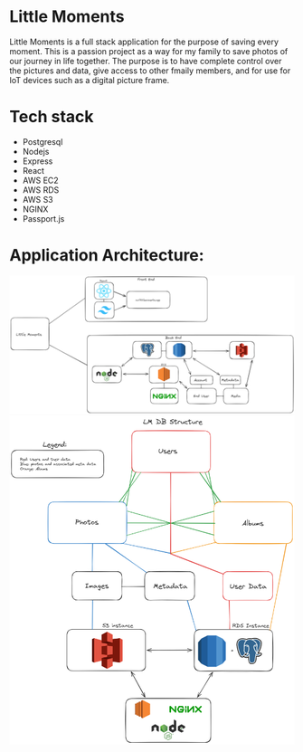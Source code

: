 # Little Moments
Little Moments is a full stack application for the purpose of saving every moment. This is a passion project as a way for my family to save photos of our journey in life together. The purpose is to have complete control over the pictures and data, give access to other fmaily members, and for use for IoT devices such as a digital picture frame. 

# Tech stack
- Postgresql
- Nodejs
- Express
- React 
- AWS EC2
- AWS RDS
- AWS S3
- NGINX
- Passport.js

# Application Architecture:
![Project Diagram](./img/SoftwareDiagramV1.png)
![Database Diagram](/img/DB_Diagram.png)
